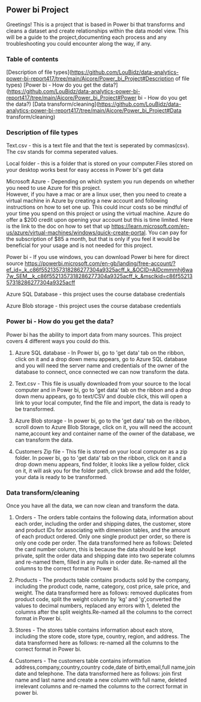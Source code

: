 ## Power bi Project

Greetings! This is a project that is based in Power bi that transforms and cleans a dataset and create relationships within the data model view. This will be a guide to the project,documenting each process and any troubleshooting you could encounter along the way, if any.

### Table of contents

[Description of file types](https://github.com/LouBidz/data-analytics-power-bi-report417/tree/main/Aicore/Power_bi_Project#Description of file types)
[Power bi - How do you get the data?](https://github.com/LouBidz/data-analytics-power-bi-report417/tree/main/Aicore/Power_bi_Project#Power bi - How do you get the data?)
[Data transform/cleaning](https://github.com/LouBidz/data-analytics-power-bi-report417/tree/main/Aicore/Power_bi_Project#Data transform/cleaning)



### Description of file types

Text.csv - this is a text file and that the text is seperated by commas(csv). The csv stands for comma seperated values.

Local folder - this is a folder that is stored on your computer.Files stored on your desktop works best for easy access in Power bi's get data

Microsoft Azure - Depending on which system you run depends on whether you need to use Azure for this project.                                                                         
However, if you have a mac or are a linux user, then you need to create a virtual machine in Azure by creating a new account and following instructions on how to set one up. This could incur costs so be mindful of your time you spend on this project or using the virtual machine. Azure do offer a $200 credit upon opening your account but this is time limited. Here is the link to the doc on how to set that up https://learn.microsoft.com/en-us/azure/virtual-machines/windows/quick-create-portal. You can pay for the subscription of $85 a month, but that is only if you feel it would be beneficial for your usage and is not needed for this project. 

Power bi - If you use windows, you can download Power bi here for direct source                                                                                                https://powerbi.microsoft.com/en-gb/landing/free-account/?ef_id=_k_c86f5521357318286277304a9325acff_k_&OCID=AIDcmmmhj6wa7w_SEM__k_c86f5521357318286277304a9325acff_k_&msclkid=c86f5521357318286277304a9325acff

Azure SQL Database - this project uses the course database credentials 

Azure Blob storage - this project uses the course database credentials 


### Power bi - How do you get the data?

Power bi has the ability to import data from many sources. This project covers 4 different ways you could do this. 

1. Azure SQL database - In Power bi, go to 'get data' tab on the ribbon, click on it and a drop down menu appears, 
go to Azure SQL database and you will need the server name and credentials of the owner of the database to connect, once connected we can now transform the data.

2. Text.csv - This file is usually downloaded from your source to the local computer and in Power bi, go to 'get data' tab on the ribbon and a drop down menu appears, go to text/CSV and double click, this will open a link to your local computer, find the file and import, the data is ready to be transformed.

3. Azure Blob storage - In power bi, go to the 'get data' tab on the ribbon, scroll down to Azure Blob Storage, click on it, you will need the account name,account key and container name of the owner of the database, we can transform the data.

4. Customers Zip file - This file is stored on your local computer as a zip folder. In power bi, go to 'get data' tab on the ribbon, click on it and a drop down menu appears, find folder, it looks like a yellow folder, click on it, it will ask you for the folder path, click browse and add the folder, your data is ready to be transformed. 

### Data transform/cleaning 

Once you have all the data, we can now clean and transform the data. 

1. Orders - The orders table contains the following data, information about each order, including the order and shipping dates, the customer, store and product IDs for associating with dimension tables, and the amount of each product ordered.
Only one single product per order, so there is only one code per order. 
The data transformed here as follows: Deleted the card number column, this is because the data should be kept private, split the order data and shipping date into two seperate columns and re-named them, filled in any nulls in order date. Re-named all the columns to the correct format in Power bi.

2. Products - The products table contains products sold by the company, including the product code, name, category, cost price, sale price, and weight. 
The data transformed here as follows: removed duplicates from product code, split the weight column by 'kg' and 'g',converted the values to decimal numbers, replaced any errors with 1, deleted the columns after the split weights.Re-named all the columns to the correct format in Power bi.

3. Stores - The stores table contains information about each store, including the store code, store type, country, region, and address. 
The data transformed here as follows: re-named all the columns to the correct format in Power bi. 

4. Customers - The customers table contains information address,company,country,country code,date of birth,email,full name,join date and telephone.
The data transformed here as follows: join first name and last name and create a new column with full name, deleted irrelevant columns and re-named the columns to the correct format in power bi.


